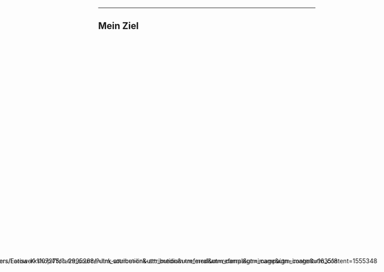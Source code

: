 <!-- .slide: data-background="images/railroad-tracks-163518_1280.jpg" -->

<div style="position: absolute; top: 630px; left: -16%;">
  <p class="img-src">https://pixabay.com/users/Larisa-K-1107275/?utm_source=link-attribution&amp;utm_medium=referral&amp;utm_campaign=image&amp;utm_content=163518</p>
</div>

---

<!-- .slide: data-background="images/gleise-1555348_1920.jpg" data-state="dimmed" -->

## Mein Ziel

<div style="position: absolute; top: 630px; left: -16%;">
  <p class="img-src">https://pixabay.com/users/Fotoworkshop4You-2995268/?utm_source=link-attribution&amp;utm_medium=referral&amp;utm_campaign=image&amp;utm_content=1555348</p>
</div>
